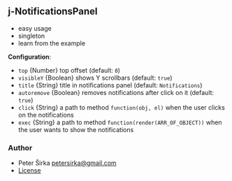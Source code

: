 ## j-NotificationsPanel

- easy usage
- singleton
- learn from the example

__Configuration__:

- `top` {Number} top offset (default: `0`)
- `visibleY` {Boolean} shows Y scrollbars (default: `true`)
- `title` {String} title in notifications panel (default: `Notifications`)
- `autoremove` {Boolean} removes notifications after click on it (default: `true`)
- `click` {String} a path to method `function(obj, el)` when the user clicks on the notifications
- `exec` {String} a path to method `function(render(ARR_OF_OBJECT))` when the user wants to show the notifications

### Author

- Peter Širka <petersirka@gmail.com>
- [License](https://www.totaljs.com/license/)